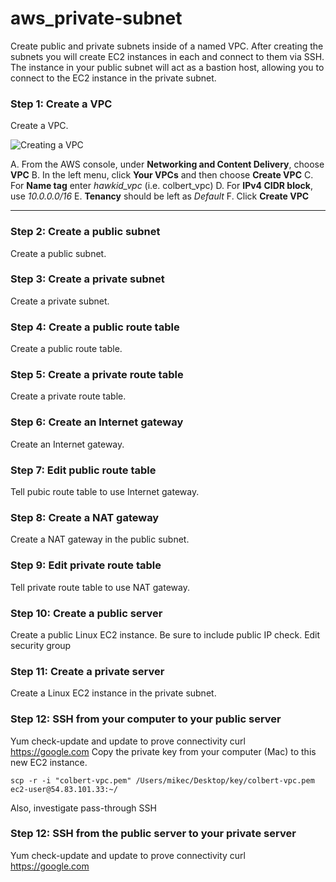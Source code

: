 # aws_private-subnet
Create public and private subnets inside of a named VPC. After creating the subnets you will create EC2 instances in each and connect to them via SSH. The instance in your public subnet will act as a bastion host, allowing you to connect to the EC2 instance in the private subnet.

### Step 1: Create a VPC
Create a VPC.

![Creating a VPC](https://github.com/mikecolbert/aws_private-subnet/blob/main/create-vpc.jpg?raw=true)

A. From the AWS console, under **Networking and Content Delivery**, choose **VPC**
B. In the left menu, click **Your VPCs** and then choose **Create VPC**
C. For **Name tag** enter *hawkid_vpc* (i.e. colbert_vpc)
D. For **IPv4 CIDR block**, use *10.0.0.0/16*
E. **Tenancy** should be left as *Default*
F. Click **Create VPC**

***

### Step 2: Create a public subnet
Create a public subnet.


### Step 3: Create a private subnet
Create a private subnet.

### Step 4: Create a public route table
Create a public route table.

### Step 5: Create a private route table
Create a private route table.

### Step 6: Create an Internet gateway
Create an Internet gateway.

### Step 7: Edit public route table
Tell pubic route table to use Internet gateway.

### Step 8: Create a NAT gateway
Create a NAT gateway in the public subnet.

### Step 9: Edit private route table
Tell private route table to use NAT gateway.

### Step 10: Create a public server
Create a public Linux EC2 instance. Be sure to include public IP check.
Edit security group

### Step 11: Create a private server
Create a Linux EC2 instance in the private subnet.

### Step 12: SSH from your computer to your public server
Yum check-update and update to prove connectivity
curl https://google.com
Copy the private key from your computer (Mac) to this new EC2 instance.
```
scp -r -i "colbert-vpc.pem" /Users/mikec/Desktop/key/colbert-vpc.pem ec2-user@54.83.101.33:~/ 
```
Also, investigate pass-through SSH

### Step 12: SSH from the public server to your private server
Yum check-update and update to prove connectivity
curl https://google.com






